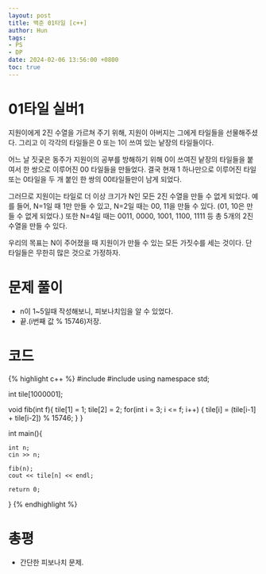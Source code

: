 ```yaml
---
layout: post
title: 백준 01타일 [c++]
author: Hun
tags:
- PS
- DP
date: 2024-02-06 13:56:00 +0800
toc: true
---
```


# 01타일 실버1

지원이에게 2진 수열을 가르쳐 주기 위해, 지원이 아버지는 그에게 타일들을 선물해주셨다. 그리고 이 각각의 타일들은 0 또는 1이 쓰여 있는 낱장의 타일들이다.

어느 날 짓궂은 동주가 지원이의 공부를 방해하기 위해 0이 쓰여진 낱장의 타일들을 붙여서 한 쌍으로 이루어진 00 타일들을 만들었다. 결국 현재 1 하나만으로 이루어진 타일 또는 0타일을 두 개 붙인 한 쌍의 00타일들만이 남게 되었다.

그러므로 지원이는 타일로 더 이상 크기가 N인 모든 2진 수열을 만들 수 없게 되었다. 예를 들어, N=1일 때 1만 만들 수 있고, N=2일 때는 00, 11을 만들 수 있다. (01, 10은 만들 수 없게 되었다.) 또한 N=4일 때는 0011, 0000, 1001, 1100, 1111 등 총 5개의 2진 수열을 만들 수 있다.

우리의 목표는 N이 주어졌을 때 지원이가 만들 수 있는 모든 가짓수를 세는 것이다. 단 타일들은 무한히 많은 것으로 가정하자.

# 문제 풀이

- n이 1~5일때 작성해보니, 피보나치임을 알 수 있었다.
- 끝.(i번째 값 % 15746)저장.

# 코드
{% highlight c++ %}
#include <iostream>
#include <algorithm>
using namespace std;

int tile[1000001];

void fib(int f){
    tile[1] = 1;
    tile[2] = 2;
    for(int i = 3; i <= f; i++)
    {
        tile[i] = (tile[i-1] + tile[i-2]) % 15746;
    }
}

int main(){

    int n;
    cin >> n;
    
    fib(n);
    cout << tile[n] << endl;

    return 0;
}
{% endhighlight %}

# 총평
- 간단한 피보나치 문제.